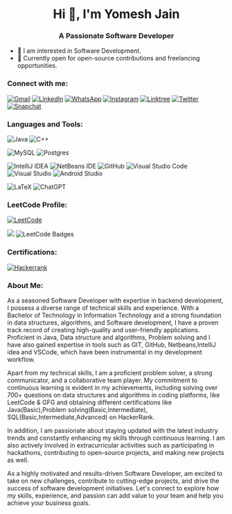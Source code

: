 <h1 align="center">Hi 👋, I'm Yomesh Jain</h1>
<h3 align="center">A Passionate Software Developer</h3>

- 👀 I am interested in Software Development.
- 🌱 Currently open for open-source contributions and freelancing opportunities.

<h3 align="left">Connect with me:</h3>

[![Gmail](https://img.shields.io/badge/Gmail-D14836?style=for-the-badge&logo=gmail&logoColor=white)](mailto:yomeshjain9479@gmail.com)
[![LinkedIn](https://img.shields.io/badge/linkedin-%230077B5.svg?style=for-the-badge&logo=linkedin&logoColor=white)](https://www.linkedin.com/in/yomesh-jain/)
[![WhatsApp](https://img.shields.io/badge/WhatsApp-25D366?style=for-the-badge&logo=whatsapp&logoColor=white)](https://wa.link/5nmdy5)
[![Instagram](https://img.shields.io/badge/Instagram-%23E4405F.svg?style=for-the-badge&logo=Instagram&logoColor=white)](https://www.instagram.com/yomesh_jain/)
[![Linktree](https://img.shields.io/badge/linktree-1de9b6?style=for-the-badge&logo=linktree&logoColor=white)](https://linktr.ee/yomesh_jain)
[![Twitter](https://img.shields.io/badge/Twitter-%231DA1F2.svg?style=for-the-badge&logo=Twitter&logoColor=white)](https://twitter.com/yomesh_jain)
[![Snapchat](https://img.shields.io/badge/Snapchat-%23FFFC00.svg?style=for-the-badge&logo=Snapchat&logoColor=white)](https://www.snapchat.com/add/yomesh_jain)

<h3 align="left">Languages and Tools:</h3>

![Java](https://img.shields.io/badge/java-%23ED8B00.svg?style=for-the-badge&logo=openjdk&logoColor=white)
![C++](https://img.shields.io/badge/c++-%2300599C.svg?style=for-the-badge&logo=c%2B%2B&logoColor=white)

![MySQL](https://img.shields.io/badge/mysql-%2300f.svg?style=for-the-badge&logo=mysql&logoColor=white)
![Postgres](https://img.shields.io/badge/postgres-%23316192.svg?style=for-the-badge&logo=postgresql&logoColor=white)

![IntelliJ IDEA](https://img.shields.io/badge/IntelliJIDEA-000000.svg?style=for-the-badge&logo=intellij-idea&logoColor=white)
![NetBeans IDE](https://img.shields.io/badge/NetBeansIDE-1B6AC6.svg?style=for-the-badge&logo=apache-netbeans-ide&logoColor=white)
![GitHub](https://img.shields.io/badge/github-%23121011.svg?style=for-the-badge&logo=github&logoColor=white)
![Visual Studio Code](https://img.shields.io/badge/Visual%20Studio%20Code-0078d7.svg?style=for-the-badge&logo=visual-studio-code&logoColor=white)
![Visual Studio](https://img.shields.io/badge/Visual%20Studio-5C2D91.svg?style=for-the-badge&logo=visual-studio&logoColor=white)
![Android Studio](https://img.shields.io/badge/Android%20Studio-3DDC84.svg?style=for-the-badge&logo=android-studio&logoColor=white)

![LaTeX](https://img.shields.io/badge/latex-%23008080.svg?style=for-the-badge&logo=latex&logoColor=white)
![ChatGPT](https://img.shields.io/badge/chatGPT-74aa9c?style=for-the-badge&logo=openai&logoColor=white)

<h3 align="left">LeetCode Profile:</h3>

[![LeetCode](https://img.shields.io/badge/LeetCode-000000?style=for-the-badge&logo=LeetCode&logoColor=#d16c06)](https://leetcode.com/yomesh_jain/)

<img src="https://leetcard.jacoblin.cool/yomesh_jain"/>

<img src="https://leetcode-badge-showcase.vercel.app/api?username=yomesh_jain&theme=github-dark" alt="LeetCode Badges"/>

<h3 align="left">Certifications:</h3>

[![Hackerrank](https://img.shields.io/badge/-Hackerrank-2EC866?style=for-the-badge&logo=HackerRank&logoColor=white)](https://drive.google.com/drive/folders/19KjYVyQQ0k-5OEwqHnSyM1ipV_Y2wycI?usp=sharing)

<h3 align="left">About Me:</h3>

As a seasoned Software Developer with expertise in backend development, I possess a diverse range of technical skills and experience. With a Bachelor of Technology in Information Technology and a strong foundation in data structures, algorithms, and Software development, I have a proven track record of creating high-quality and user-friendly applications. Proficient in Java, Data structure and algorithms, Problem solving and I have also gained expertise in tools such as GIT, GitHub, Netbeans,IntelliJ idea and VSCode, which have been instrumental in my development workflow.

Apart from my technical skills, I am a proficient problem solver, a strong communicator, and a collaborative team player. My commitment to continuous learning is evident in my achievements, including solving over 700+ questions on data structures and algorithms in coding platforms, like LeetCode & GFG and obtaining different certifications like Java(Basic),Problem solving(Basic,Intermediate), SQL(Basic,Intermediate,Advanced) on HackerRank.

In addition, I am passionate about staying updated with the latest industry trends and constantly enhancing my skills through continuous learning. I am also actively involved in extracurricular activities such as participating in hackathons, contributing to open-source projects, and making new projects as well.

As a highly motivated and results-driven Software Developer, am excited to take on new challenges, contribute to cutting-edge projects, and drive the success of software development initiatives. Let's connect to explore how my skills, experience, and passion can add value to your team and help you achieve your business goals.
